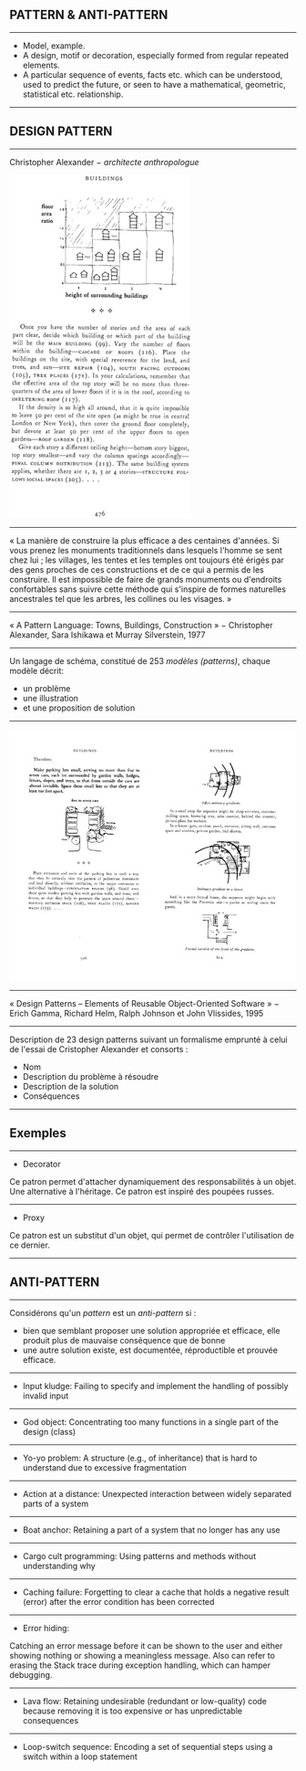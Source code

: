 ## PATTERN & ANTI-PATTERN

---

- Model, example.
- A design, motif or decoration, especially formed from regular repeated elements.
- A particular sequence of events, facts etc. which can be understood, used to predict the future, or seen to have a mathematical, geometric, statistical etc. relationship.

---

## DESIGN PATTERN

---

Christopher Alexander − _architecte anthropologue_

![](assets/img/pattern1.png)

---

« La manière de construire la plus efficace a des centaines d'années. Si vous prenez les monuments traditionnels dans lesquels l'homme se sent chez lui ; les villages, les tentes et les temples ont toujours été érigés par des gens proches de ces constructions et de ce qui a permis de les construire. Il est impossible de faire de grands monuments ou d'endroits confortables sans suivre cette méthode qui s'inspire de formes naturelles ancestrales tel que les arbres, les collines ou les visages. »

---

« A Pattern Language: Towns, Buildings, Construction » − Christopher Alexander, Sara Ishikawa et Murray Silverstein, 1977

---

Un langage de schéma, constitué de 253 _modèles (patterns)_, chaque modèle décrit:

- un problème
- une illustration
- et une proposition de solution

---

![](assets/img/pattern_full.png)

---

« Design Patterns – Elements of Reusable Object-Oriented Software » − Erich Gamma, Richard Helm, Ralph Johnson et John Vlissides, 1995

---

Description de 23 design patterns suivant un formalisme emprunté à celui de l'essai de Cristopher Alexander et consorts :

- Nom
- Description du problème à résoudre
- Description de la solution
- Conséquences

---

## Exemples

---

- Decorator

Ce patron permet d'attacher dynamiquement des responsabilités à un objet. Une alternative à l'héritage. Ce patron est inspiré des poupées russes.

---

- Proxy

Ce patron est un substitut d'un objet, qui permet de contrôler l'utilisation de ce dernier.

---

## ANTI-PATTERN

---

Considérons qu'un _pattern_ est un _anti-pattern_ si :

- bien que semblant proposer une solution appropriée et efficace, elle produit plus de mauvaise conséquence que de bonne
- une autre solution existe, est documentée, réproductible et prouvée efficace.

---

- Input kludge: Failing to specify and implement the handling of possibly invalid input

---

- God object: Concentrating too many functions in a single part of the design (class)

---

- Yo-yo problem: A structure (e.g., of inheritance) that is hard to understand due to excessive fragmentation

---

- Action at a distance: Unexpected interaction between widely separated parts of a system

---

- Boat anchor: Retaining a part of a system that no longer has any use

---

- Cargo cult programming: Using patterns and methods without understanding why

---

- Caching failure: Forgetting to clear a cache that holds a negative result (error) after the error condition has been corrected

---

- Error hiding:

Catching an error message before it can be shown to the user and either showing nothing or showing a meaningless message.
Also can refer to erasing the Stack trace during exception handling, which can hamper debugging.

---

- Lava flow: Retaining undesirable (redundant or low-quality) code because removing it is too expensive or has unpredictable consequences

---

- Loop-switch sequence: Encoding a set of sequential steps using a switch within a loop statement
